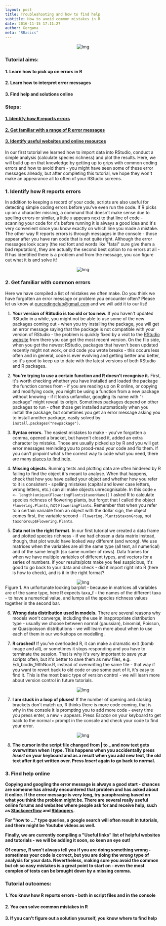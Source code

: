 ```yaml
---
layout: post
title: Troubleshooting and how to find help
subtitle: How to avoid common mistakes in R
date: 2016-11-15 17:11:27
author: Gergana
meta: "RBasics"
---
```

<div class="block">
          <center><img src="{{ site.baseurl }}/img/tutheader2.png" alt="Img"></center>
        </div>

### Tutorial aims:

#### 1. Learn how to pick up on errors in R

#### 2. Learn how to interpret error messages

#### 3. Find help and solutions online

### Steps:

#### <a href="#id">1. Identify how R reports errors</a>

#### <a href="#errors">2. Get familiar with a range of R error messages</a>

#### <a href="#help">3. Identify useful websites and online resources</a>

In our first tutorial we learned how to import data into RStudio, conduct a simple analysis (calculate species richness) and plot the results. Here, we will build up on that knowledge by getting up to grips with common coding errors and how to avoid them - you might have seen some of these error messages already, but after completing this tutorial, we hope they won't make an appearance all to often of your RStudio screens.

<a name="id"></a>

### 1. Identify how R reports errors

In addition to keeping a record of your code, scripts are also useful for detecting simple coding errors before you've even run the code. If R picks up on a character missing, a command that doesn't make sense due to spelling errors or similar, a little <i>x</i> appears next to that line of code - scanning your code for <i>x</i>'s before running it is always a good idea and it's very convenient since you know exactly on which line you made a mistake. The other way R reports errors is through messages in the console - those appear after you have ran code that is not quite right. Although the error messages look scary (the red font and words like "fatal" sure give them a bad reputation), they are actually the second best option to no errors at all - R has identified there is a problem and from the message, you can figure out what it is and solve it!

<div class="block">
          <center><img src="{{ site.baseurl }}/img/xandm.png" alt="Img"></center>
        </div>

<a name="errors"></a>

### 2. Get familiar with common errors

Here we have compiled a list of mistakes we often make. Do you think we have forgotten an error message or problem you encounter often? Please let us know at ourcodingclub@gmail.com and we will add it to our list!

1. <b>Your version of RStudio is too old or too new.</b> If you haven't updated RStudio in a while, you might not be able to use some of the new packages coming out - when you try installing the package, you will get an error message saying that the package is not compatible with your version of RStudio - the problem is quickly fixed by a visit to the <a href="https://www.rstudio.com/products/rstudio/">RStudio website</a> from there you can get the most recent version. On the flip side, when you get the newest RStudio, packages that haven't been updated recently might not work, or old code you wrote breaks - this occurs less often and in general, code is ever evolving and getting better and better, so it's good to keep up to date with the latest versions of both RStudio and R packages.

2. <b>You're trying to use a certain function and R doesn't recognise it.</b> First, it's worth checking whether you have installed and loaded the package the function comes from - if you are reading up on R online, or copying and modifying code, you might be using a function from a new package without knowing - if it looks unfamiliar, googling its name with "r package" might reveal its origin. Sometimes packages depend on other packages to run - often those get installed automatically when you install the package, but sometimes you get an error message asking you to install another package, easily solved by `install.packages("newpackage")`.

3. <b>Syntax errors.</b> The easiest mistakes to make - you've forgotten a comma, opened a bracket, but haven't closed it, added an extra character by mistake. Those are usually picked up by R and you will get error messages reminding you to prood-read your code and fix them. If you can't pinpoint what's the correct way to code what you need, there are many <a href="#help">places to find help.</a>

4. <b>Missing objects.</b> Running tests and plotting data are often hindered by R failing to find the object it's meant to analyse. When that happens, check that how you have called your object and whether how you refer to it is consistent - spelling mistakes (capital and lower case letters, wrong letters, etc.) can all make objects unrecognisable. In this code `e <- length(unique(FloweringPlants$taxonName))` I asked R to calculate species richness of flowering plants, but forgot that I called the object `Flowering.Plants`, not `FloweringPlants`. Remember that when you refer to a certain variable from an object with the dollar sign, the object comes first, the variable second - `Flowering.Plants$taxonGroup`, not `taxonGroup$Flowering.Plants`.

5. <b>Data not in the right format.</b> In our first tutorial we created a data frame and plotted species richness - if we had chosen a data matrix instead, though, that plot would have looked way different (and wrong). We use matrices when the variables are all the same type (all text, all numerical) and of the same length (so same number of rows). Data frames for when we have multiple variables of different types, and vectors for a series of numbers. If your results/plots make you feel suspicious, it's good to go back to your data and check - did it import right into R (here is how to check), and is it in the right format?

<div class="block">
          <center><img src="{{ site.baseurl }}/img/wrong.png" alt="Img"></center>
        </div>
Figure 1. An unfortunate looking barplot - because in matrices all variables are of the same type, here R expects taxa_f - the names of the different taxa - to have a numerical value, and lumps all the species richness values together in the second bar.

6. <b>Wrong data distribution used in models.</b> There are several reasons why models won't converge, including the use in inappropriate distribution type - usually we choose between normal (gaussian), binomial, Poisson, or Quasipoisson distributions - we will learn more about when to use each of them in our workshops on modelling.

6. <b>R crashed!</b> If you've overloaded R, it can make a dramatic exit (bomb image and all), or sometimes it stops responding and you have to terminate the session. That is why it's very important to save your scripts often, but it's better to save them as new files, e.g. Edi_biodiv_16thNov.R, instead of overwriting the same file - that way if you want to revert back to old code or use some part of it, it's easy to find it. This is the most basic type of version control - we will learn more about version control in future tutorials.

<div class="block">
          <center><img src="{{ site.baseurl }}/img/bomb.png" alt="Img"></center>
        </div>

7. <b>I am stuck in a loop of pluses!</b> If the number of opening and closing brackets don't match up, R thinks there is more code coming, that is why in the console it is prompting you to add more code - every time you press enter, a new + appears. Press <i>Escape</i> on your keyboard to get back to the normal `>` prompt in the console and check your code to find your error.

<div class="block">
          <center><img src="{{ site.baseurl }}/img/pluses.png" alt="Img"></center>
        </div>

8. <b>The cursor in the script file changed from | to _ and now text gets overwritten when I type.<b> This happens when you accidentally press <i>Insert</i> on your keyboard and as a result when you add new text, the old text after it get written over. Press <i>Insert</i> again to go back to normal.

<a name="help"></a>

### 3. Find help online

Copying and googling the error message is always a good start - chances are someone has already encountered that problem and has asked about it online. If the error message is very long, try paraphrasing based on what you think the problem might be. There are several really useful online forums and websites where people ask for and receive help, such as <a href="http://stackoverflow.com ">Stackoverflow</a> and <a href="https://www.r-bloggers.com/">Rbloggers</a>.

For "how to ..." type queries, a google search will often result in tutorials, and there might be Youtube videos as well.

Finally, we are currently compiling a "Useful links" list of helpful websites and tutorials - we will be adding it soon, so keen an eye out!

Of course, R won't always tell you if you are doing something wrong - sometimes your code is correct, but you are doing the wrong type of analysis for your data. Nevertheless, making sure you avoid the common but oh so easy mistakes is a great point to start on - even the most complex of tests can be brought down by a missing comma.

### Tutorial outcomes:

#### 1. You know how R reports errors - both in script files and in the console

#### 2. You can solve common mistakes in R

#### 3. If you can't figure out a solution yourself, you know where to find help
